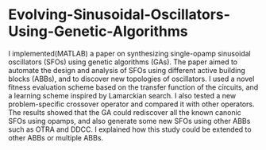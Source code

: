 # Evolving-Sinusoidal-Oscillators-Using-Genetic-Algorithms
I implemented(MATLAB) a paper on synthesizing single-opamp sinusoidal oscillators (SFOs) using genetic algorithms (GAs). The paper aimed to automate the design and analysis of SFOs using different active building blocks (ABBs), and to discover new topologies of oscillators. I used a novel fitness evaluation scheme based on the transfer function of the circuits, and a learning scheme inspired by Lamarckian search. I also tested a new problem-specific crossover operator and compared it with other operators. The results showed that the GA could rediscover all the known canonic SFOs using opamps, and also generate some new SFOs using other ABBs such as OTRA and DDCC. I explained how this study could be extended to other ABBs or multiple ABBs.
